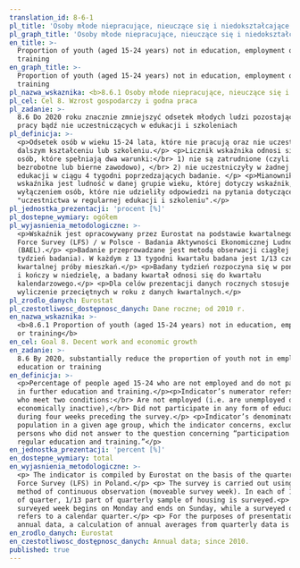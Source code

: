 ```yaml
---
translation_id: 8-6-1
pl_title: 'Osoby młode niepracujące, nieuczące się i niedokształcające się'
pl_graph_title: 'Osoby młode niepracujące, nieuczące się i niedokształcające się'
en_title: >-
  Proportion of youth (aged 15-24 years) not in education, employment or
  training
en_graph_title: >-
  Proportion of youth (aged 15-24 years) not in education, employment or
  training
pl_nazwa_wskaznika: <b>8.6.1 Osoby młode niepracujące, nieuczące się i niedokształcające się</b>
pl_cel: Cel 8. Wzrost gospodarczy i godna praca
pl_zadanie: >-
  8.6 Do 2020 roku znacznie zmniejszyć odsetek młodych ludzi pozostających bez
  pracy bądź nie uczestniczących w edukacji i szkoleniach
pl_definicja: >-
  <p>Odsetek osób w wieku 15-24 lata, które nie pracują oraz nie uczestniczą w
  dalszym kształceniu lub szkoleniu.</p> <p>Licznik wskaźnika odnosi się do
  osób, które spełniają dwa warunki:</br> 1) nie są zatrudnione (czyli są
  bezrobotne lub bierne zawodowo), </br> 2) nie uczestniczyły w żadnej formie
  edukacji w ciągu 4 tygodni poprzedzających badanie. </p> <p>Mianownikiem
  wskaźnika jest ludność w danej grupie wieku, której dotyczy wskaźnik, z
  wyłączeniem osób, które nie udzieliły odpowiedzi na pytania dotyczące
  "uczestnictwa w regularnej edukacji i szkoleniu".</p>
pl_jednostka_prezentacji: 'procent [%]'
pl_dostepne_wymiary: ogółem
pl_wyjasnienia_metodologiczne: >-
  <p>Wskaźnik jest opracowywany przez Eurostat na podstawie kwartalnego Labour
  Force Survey (LFS) / w Polsce - Badania Aktywności Ekonomicznej Ludności
  (BAEL).</p> <p>Badanie przeprowadzane jest metodą obserwacji ciągłej (ruchomy
  tydzień badania). W każdym z 13 tygodni kwartału badana jest 1/13 część
  kwartalnej próby mieszkań.</p> <p>Badany tydzień rozpoczyna się w poniedziałek
  i kończy w niedzielę, a badany kwartał odnosi się do kwartału
  kalendarzowego.</p> <p>Dla celów prezentacji danych rocznych stosuje się
  wyliczenie przeciętnych w roku z danych kwartalnych.</p>
pl_zrodlo_danych: Eurostat
pl_czestotliwosc_dostępnosc_danych: Dane roczne; od 2010 r.
en_nazwa_wskaznika: >-
  <b>8.6.1 Proportion of youth (aged 15-24 years) not in education, employment
  or training</b>
en_cel: Goal 8. Decent work and economic growth
en_zadanie: >-
  8.6 By 2020, substantially reduce the proportion of youth not in employment,
  education or training
en_definicja: >-
  <p>Percentage of people aged 15-24 who are not employed and do not participate
  in further education and training.</p><p>Indicator’s numerator refers to those
  who meet two conditions:</br> Are not employed (i.e. are unemployed or
  economically inactive),</br> Did not participate in any form of education
  during four weeks preceding the survey.</p> <p>Indicator’s denominator is a
  population in a given age group, which the indicator concerns, excluding
  persons who did not answer to the question concerning “participation in
  regular education and training.”</p>
en_jednostka_prezentacji: 'percent [%]'
en_dostepne_wymiary: total
en_wyjasnienia_metodologiczne: >-
  <p> The indicator is compiled by Eurostat on the basis of the quarterly Labour
  Force Survey (LFS) in Poland.</p> <p> The survey is carried out using the
  method of continuous observation (moveable survey week). In each of 13 weeks
  of quarter, 1/13 part of quarterly sample of housing is surveyed.<p> </p> A
  surveyed week begins on Monday and ends on Sunday, while a surveyed quarter
  refers to a calendar quarter.</p> <p> For the purposes of presentation of
  annual data, a calculation of annual averages from quarterly data is used.</p>
en_zrodlo_danych: Eurostat
en_czestotliwosc_dostępnosc_danych: Annual data; since 2010.
published: true
---
```

